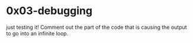# 0x03-debugging
just testing it!
Comment out the part of the code that is causing the output to go into an infinite loop. 
